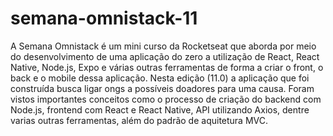 # semana-omnistack-11
A Semana Omnistack é um mini curso da Rocketseat que aborda por meio do desenvolvimento de uma aplicação do zero a utilização de React, React Native, Node.js, Expo e várias outras ferramentas de forma a criar o front, o back e o mobile dessa aplicação. Nesta edição (11.0) a aplicação que foi construída busca ligar ongs a possíveis doadores para uma causa. Foram vistos importantes conceitos como o processo de criação do backend com Node.js, frontend com React e React Native, API utilizando Axios, dentre varias outras ferramentas, além do padrão de aquitetura MVC.
